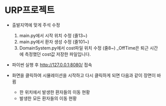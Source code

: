 # URP프로젝트

- 출발지역에 맞게 주석 수정
    1. main.py에서 시작 위치 수정 (줄13~)
    2. main.py에서 환자 생성 수정 (줄101~)
    3. DomainSystem.py에서 cost파일 위치 수정 (줄8~)
       _OffTime은 퇴근 시간에 측정했던 cost값 저장한 파일입니다.

- 파이썬 실행 후 http://127.0.0.1:8080/ 접속
- 화면을 클릭하여 시뮬레이션을 시작하고 다시 클릭하게 되면 다음과 같이 장면이 바뀜
    - 한 위치에서 발생한 환자들의 이동 현황
    - 발생한 모든 환자들의 이동 현황
